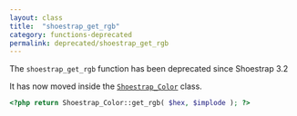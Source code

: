 ```yaml
---
layout: class
title:  "shoestrap_get_rgb"
category: functions-deprecated
permalink: deprecated/shoestrap_get_rgb
---
```


The `shoestrap_get_rgb` function has been deprecated since Shoestrap 3.2

It has now moved inside the [`Shoestrap_Color`](/classes/Shoestrap_Color) class.

```php
<?php return Shoestrap_Color::get_rgb( $hex, $implode ); ?>
```